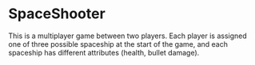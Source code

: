# SpaceShooter
This is a multiplayer game between two players. Each player is assigned one of three possible spaceship at the start of the game, and each spaceship has different attributes (health, bullet damage). 
